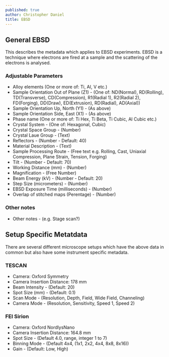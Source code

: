 ```yaml
---
published: true
author: Christopher Daniel
title: EBSD
---
```

## General EBSD
This describes the metadata which applies to EBSD experiments. EBSD is a technique where electrons are fired at a sample and the scattering of the electrons is analysed.

### Adjustable Parameters
- Alloy elements (One or more of: Ti, Al, V etc.)
- Sample Orientation Out of Plane (Z1) - (One of: ND(Normal), RD(Rolling), TD(Transverse), CD(Compression), R1(Radial 1), R2(Radial 2), FD(Forging), DD(Draw), ED(Extrusion), RD(Radial), AD(Axial))
- Sample Orientation Up, North (Y1) - (As above)
- Sample Orientation Side, East (X1) - (As above)
- Phase name (One or more of: Ti Hex, Ti Beta, Ti Cubic, Al Cubic etc.)
- Crystal System - (One of: Hexagonal, Cubic)
- Crystal Space Group - (Number)
- Crystal Laue Group - (Text)
- Reflectors - (Number - Default: 40)
- Material Description - (Text)
- Sample Processing Route - (Free text e.g. Rolling, Cast, Uniaxial Compression, Plane Strain, Tension, Forging)
- Tilt - (Number - Default: 70)
- Working Distance (mm) - (Number) 
- Magnification - (Free Number)
- Beam Energy (kV) - (Number - Default: 20)
- Step Size (micrometers) - (Number)
- EBSD Exposure Time (milliseconds) - (Number)
- Overlap of stitched maps (Perentage) - (Number)

### Other notes
- Other notes - (e.g. Stage scan?)

## Setup Specific Metatdata
There are several different microscope setups which have the above data in common but also have some instrument specific metadata.

### TESCAN

- Camera: Oxford Symmetry
- Camera Insertion Distance: 178 mm
- Beam Intensity - (Default: 20)
- Spot Size (mm) - (Default: 0.1)
- Scan Mode - (Resolution, Depth, Field, Wide Field, Channeling)
- Camera Mode - (Resolution, Sensitivity, Speed 1, Speed 2)

### FEI Sirion

- Camera: Oxford NordlysNano
- Camera Insertion Distance: 164.8 mm
- Spot Size - (Default 4.0, range, integer 1 to 7)
- Binning Mode - (Default 4x4, (1x1, 2x2, 4x4, 8x8, 8x16))
- Gain - (Default: Low, High)

